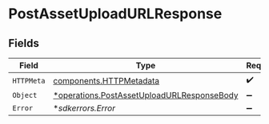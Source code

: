 # PostAssetUploadURLResponse


## Fields

| Field                                                                                                   | Type                                                                                                    | Required                                                                                                | Description                                                                                             |
| ------------------------------------------------------------------------------------------------------- | ------------------------------------------------------------------------------------------------------- | ------------------------------------------------------------------------------------------------------- | ------------------------------------------------------------------------------------------------------- |
| `HTTPMeta`                                                                                              | [components.HTTPMetadata](../../models/components/httpmetadata.md)                                      | :heavy_check_mark:                                                                                      | N/A                                                                                                     |
| `Object`                                                                                                | [*operations.PostAssetUploadURLResponseBody](../../models/operations/postassetuploadurlresponsebody.md) | :heavy_minus_sign:                                                                                      | Success                                                                                                 |
| `Error`                                                                                                 | **sdkerrors.Error*                                                                                      | :heavy_minus_sign:                                                                                      | Error                                                                                                   |